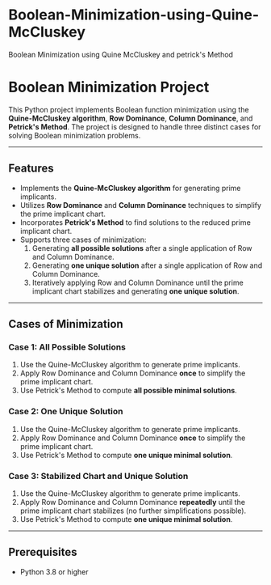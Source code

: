 # Boolean-Minimization-using-Quine-McCluskey
Boolean Minimization using Quine McCluskey and petrick's Method
# Boolean Minimization Project

This Python project implements Boolean function minimization using the **Quine-McCluskey algorithm**, **Row Dominance**, **Column Dominance**, and **Petrick's Method**. The project is designed to handle three distinct cases for solving Boolean minimization problems.

---

## Features
- Implements the **Quine-McCluskey algorithm** for generating prime implicants.
- Utilizes **Row Dominance** and **Column Dominance** techniques to simplify the prime implicant chart.
- Incorporates **Petrick's Method** to find solutions to the reduced prime implicant chart.
- Supports three cases of minimization:
  1. Generating **all possible solutions** after a single application of Row and Column Dominance.
  2. Generating **one unique solution** after a single application of Row and Column Dominance.
  3. Iteratively applying Row and Column Dominance until the prime implicant chart stabilizes and generating **one unique solution**.

---

## Cases of Minimization

### **Case 1**: All Possible Solutions
1. Use the Quine-McCluskey algorithm to generate prime implicants.
2. Apply Row Dominance and Column Dominance **once** to simplify the prime implicant chart.
3. Use Petrick's Method to compute **all possible minimal solutions**.

### **Case 2**: One Unique Solution
1. Use the Quine-McCluskey algorithm to generate prime implicants.
2. Apply Row Dominance and Column Dominance **once** to simplify the prime implicant chart.
3. Use Petrick's Method to compute **one unique minimal solution**.

### **Case 3**: Stabilized Chart and Unique Solution
1. Use the Quine-McCluskey algorithm to generate prime implicants.
2. Apply Row Dominance and Column Dominance **repeatedly** until the prime implicant chart stabilizes (no further simplifications possible).
3. Use Petrick's Method to compute **one unique minimal solution**.

---

## Prerequisites
- Python 3.8 or higher

